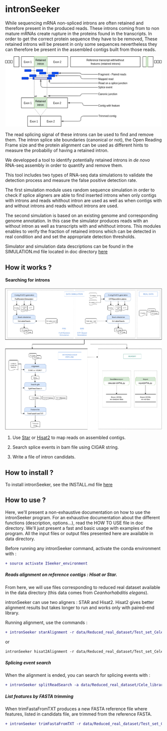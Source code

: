 intronSeeker
============

While sequencing mRNA non-spliced introns are often retained and therefore 
present in the produced reads. These introns coming from to non mature mRNAs 
create rupture in the proteins found in the transcripts. In order to get the 
correct protein sequence they have to be removed,
These retained introns will be present in only some sequences nevertheless they 
can therefore be present in the assembled contigs built from those reads.  

![](doc/IntronSeeker-glossary.png)

The read splicing signal of these introns can be used to find and remove them. 
The intron splice site boundaries (canonical or not), the Open Reading Frame size
and the protein alignment can be used as different hints to measure the probabiliy
of having a retained intron.

We developped a tool to identify potentially retained introns in 
*de novo* RNA-seq assembly  in order to quantify and remove them.

This tool includes two types of RNA-seq data simulations to validate the 
detection process and measure the false positive detection rate. 

The first simulation module uses random sequence simulation in order to check if 
splice aligners are able to find inserted introns when only contigs with introns and reads
whithout intron are used as well as when contigs with and without introns and reads without introns are used.

The second simulation is based on an existing genome and corresponding genome annotation. 
In this case the simulator produces reads with an without intron as well as 
transcripts with and whithout introns. This modules enables to verify the fraction 
of retained introns which can be detected in real condition and and set the 
appropriate detection thresholds.

Simulator and simulation data descriptions can be found in the SIMULATION.md file located in doc directory 
[here](./doc/SIMULATION.md)

How it works ?
--------------

#### Searching for introns

![](doc/IntronSeeker-workflow.png)

1. Use [Star](https://github.com/alexdobin/STAR) or 
[Hisat2](https://ccb.jhu.edu/software/hisat2/index.shtml) to map reads on 
assembled contigs.

2. Search splice events in bam file using CIGAR string.

3. Write a file of intron candidats. 

How to install ?
----------------

To install intronSeeker, see the INSTALL.md file [here](./INSTALL.md)

How to use ? 
------------

Here, we'll present a non-exhaustive documentation on how to use the intronSeeker 
program. For an exhaustive documentation about the different functions 
(description, options...), read the HOW TO USE file in doc directory. 
We'll just present a fast and basic usage with examples of the program. All the 
input files or output files presented here are available in data directory. 

Before running any intronSeeker command, activate the conda environment with :

```diff
+ source activate ISeeker_environment
```

##### Reads alignment on reference contigs : Hisat or Star.

From here, we will use files corresponding to reduced real dataset available 
in the data directory (this data comes from *Ceanhorhabditis elegans*). 


intronSeeker can use two aligners : STAR and Hisat2. Hisat2 gives better alignment
results but takes longer to run and works only with paired-end library.

Running alignment, use the commands :

```diff
+ intronSeeker starAlignment -r data/Reduced_real_dataset/Test_set_Cele_contig-assembly.fasta -1 data/Reduced_real_dataset/Test_set_Cele_reads-1.fastq.gz -2 data/Reduced_real_dataset/Test_set_Cele_reads-2.fastq.gz -o data/Reduced_real_dataset/Cele_library-contigs_starAlignment
```

or 

```diff
intronSeeker hisat2Alignment -r data/Reduced_real_dataset/Test_set_Cele_contig-assembly.fasta -1 data/Reduced_real_dataset/Test_set_Cele_reads-1.fastq.gz -2 data/Reduced_real_dataset/Test_set_Cele_reads-2.fastq.gz -o data/Reduced_real_dataset/Cele_library-contigs_HISAT2Alignment
```


##### Splicing event search 

When the alignment is ended, you can search for splicing events with :

```diff
+ intronSeeker splitReadSearch -a data/Reduced_real_dataset/Cele_library-contigs_HISAT2Alignment/hisat2.sort.bam -r data/Reduced_real_dataset/Test_set_Cele_contig-assembly.fasta -o data/Reduced_real_dataset/Test_Cele_splicing_event_HISAT2
```

##### List features by FASTA trimming

When trimFastaFromTXT produces a new FASTA reference file where features, listed in candidats file, are trimmed from the reference FASTA.

```diff
+ intronSeeker trimFastaFromTXT -r data/Reduced_real_dataset/Test_set_Cele_contig-assembly.fasta -c data/Reduced_real_dataset/Test_Cele_splicing_event_HISAT2/srs_candidates.txt -o data/Reduced_real_dataset/Test_Cele_trimFASTA
```
